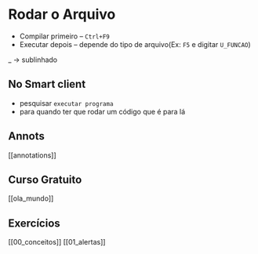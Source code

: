 # Rodar o Arquivo
- Compilar primeiro – `Ctrl+F9`
- Executar depois – depende do tipo de arquivo(Ex: `F5` e digitar `U_FUNCAO`)

_ → sublinhado

## No Smart client
- pesquisar `executar programa`
- para quando ter que rodar um código que é para lá

## Annots
[[annotations]]

## Curso Gratuito
[[ola_mundo]]

## Exercícios
[[00_conceitos]]
[[01_alertas]]


